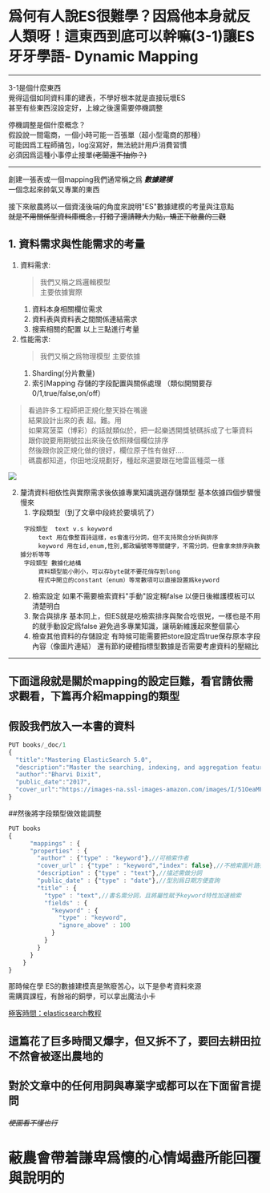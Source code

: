 # 爲何有人說ES很難學？因爲他本身就反人類呀！這東西到底可以幹嘛(3-1)讓ES牙牙學語- Dynamic Mapping

---
3-1是個什麼東西  
覺得這個如同資料庫的建表，不學好根本就是直接玩壞ES  
甚至有些東西沒設定好，上線之後還需要停機調整  

停機調整是個什麼概念？  
假設說一間電商，一個小時可能一百張單（超小型電商的那種）  
可能因爲工程師捅包，log沒寫好，無法統計用戶消費習慣  
必須因爲這種小事停止接單~~(老闆還不抽你？)~~  

---

創建一張表或一個mapping我們通常稱之爲 **_數據建模_**  
一個念起來帥氣又專業的東西    

接下來敝農將以一個資淺後端的角度來說明"ES"數據建模的考量與注意點  
~~就是不用關係型資料庫概念，打錯了還請鞭大力點，矯正下敝農的三觀~~

## 1. 資料需求與性能需求的考量   
1. 資料需求:
   > 我們又稱之爲邏輯模型  
   主要依據實際
   1. 資料本身相關欄位需求
   2. 資料表與資料表之間關係連結需求
   3. 搜索相關的配置
   以上三點進行考量
2. 性能需求:
    > 我們又稱之爲物理模型
    主要依據
    1. Sharding(分片數量)
    2. 索引Mapping
       存儲的字段配置與關係處理
       （類似開關要存0/1,true/false,on/off）
>看過許多工程師把正規化整天掛在嘴邊   
結果設計出來的表 超。難。用  
如果寫菠菜（博彩）的話就類似於，把一起樂透開獎號碼拆成了七筆資料    
跟你說要用期號拉出來後在依照辣個欄位排序  
然後跟你說正規化做的很好，欄位原子性有做好....  
碼農都知道，你田地沒規劃好，種起來還要跟在地雷區種菜一樣

![](https://CY810912.github.io/th12img/sqlformat.png)


2. 釐清資料相依性與實際需求後依據專業知識挑選存儲類型
   基本依據四個步驟慢慢來
   1. 字段類型（到了文章中段終於要填坑了）
   ```
    字段類型  text v.s keyword
        text 用在像整首詩這樣，es會進行分詞，但不支持聚合分析與排序
        keyword 用在id,enum,性別,郵政編號等等關鍵字，不需分詞，但會拿來排序與數據分析等等
    字段類型 數據化結構
        資料類型能小則小，可以存byte就不要花俏存到long
        程式中開立的constant（enum）等常數項可以直接設置爲keyword
   ```
   2. 檢索設定
       如果不需要檢索資料"手動"設定稱false
       以便日後維護模板可以清楚明白
   3. 聚合與排序
       基本同上，但ES就是吃檢索排序與聚合吃很兇，一樣也是不用的就手動設定爲false
       避免過多專業知識，讓萌新維護起來整個蒙心
   4. 檢查其他資料的存儲設定
       有時候可能需要把store設定爲true保存原本字段內容（像圖片連結）
       還有節約硬體指標型數據是否需要考慮資料的壓縮比  

---
## 下面這段就是關於mapping的設定巨難，看官請依需求觀看，下篇再介紹mapping的類型

## 假設我們放入一本書的資料
```js
PUT books/_doc/1
{
  "title":"Mastering ElasticSearch 5.0",
  "description":"Master the searching, indexing, and aggregation features in ElasticSearch Improve users’ ",
  "author":"Bharvi Dixit",
  "public_date":"2017",
  "cover_url":"https://images-na.ssl-images-amazon.com/images/I/51OeaMFxcML.jpg"
}
```
##然後將字段類型做效能調整
```js
PUT books
{
      "mappings" : {
      "properties" : {
        "author" : {"type" : "keyword"},//可檢索作者
        "cover_url" : {"type" : "keyword","index": false},//不檢索圖片路徑
        "description" : {"type" : "text"},//描述需做分詞
        "public_date" : {"type" : "date"},//型別爲日期方便查詢
        "title" : {
          "type" : "text",//書名需分詞，且將屬性賦予keyword特性加速檢索
          "fields" : {
            "keyword" : {
              "type" : "keyword",
              "ignore_above" : 100
            }
          }
        }
      }
    }
}
```

那時候在學 ES的數據建模真是煞廢苦心，以下是參考資料來源  
需購買課程，有餘裕的銅學，可以拿出魔法小卡  

[極客時間：elasticsearch教程](https://time.geekbang.org/course/detail/100030501-102655)

這篇花了巨多時間又爆字，但又拆不了，要回去耕田拉  
不然會被逐出農地的  
---
## 對於文章中的任何用詞與專業字或都可以在下面留言提問 
###### ~~梗圖看不懂也行~~
# 蔽農會帶着謙卑爲懷的心情竭盡所能回覆與說明的
